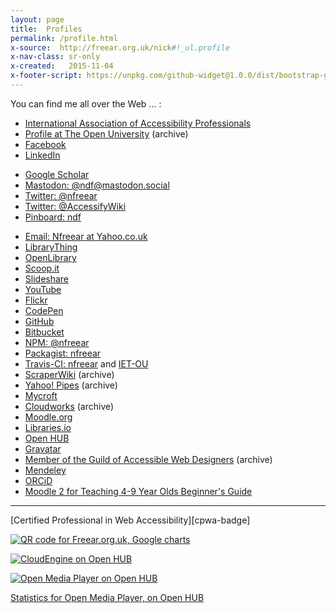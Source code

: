 ```yaml
---
layout: page
title:  Profiles
permalink: /profile.html
x-source:  http://freear.org.uk/nick#!_ul.profile
x-nav-class: sr-only
x-created:   2015-11-04
x-footer-script: https://unpkg.com/github-widget@1.0.0/dist/bootstrap-github-widget.min.js
---
```



You can find me all over the Web &hellip; :

* [International Association of Accessibility Professionals][iaap]
* [Profile at The Open University][iet] (archive)
* [Facebook](https://fb.com/nick.freear)
* [LinkedIn](https://linkedin.com/in/nfreear/)
<!-- * [Google+](https://plus.google.com/+NickFreear) -->
* [Google Scholar][scholar]
* [Mastodon: @ndf@mastodon.social](https://mastodon.social/@ndf)
* [Twitter: @nfreear](https://twitter.com/@nfreear)
* [Twitter: @AccessifyWiki](https://twitter.com/AccessifyWiki)
* [Pinboard: ndf](https://pinboard.in/u:ndf)
<!--* [Delicious: nfreear](http://del.icio.us/nfreear)-->
* [Email: Nfreear at Yahoo.co.uk](mailto:Nfreear+@+yahoo.co.uk)
* [LibraryThing](https://librarything.com/catalog/Nicholas.Freear)
* [OpenLibrary](https://openlibrary.org/people/nfreear)
* [Scoop.it](https://scoop.it/u/nick-freear)
* [Slideshare](https://slideshare.net/nfreear)
* [YouTube](https://youtube.com/user/NickFreear)
* [Flickr](https://flickr.com/photos/nfreear)
* [CodePen](https://codepen.io/nfreear)
* [GitHub](https://github.com/nfreear)
* [Bitbucket](https://bitbucket.org/nfreear)
* [NPM: @nfreear](https://npmjs.com/~nfreear)
* [Packagist: nfreear](https://packagist.org/packages/nfreear/)
* [Travis-CI: nfreear](https://travis-ci.org/nfreear) and [IET-OU](https://travis-ci.org/IET-OU)
* [ScraperWiki][scraperwiki] (archive)
* [Yahoo! Pipes][pipes] (archive)
* [Mycroft](https://mycroft.mozdev.org/search-engines.html?author=Nick+Freear "Search plugins")
* [Cloudworks][cw-arch] (archive)
* [Moodle.org](https://moodle.org/user/profile.php?id=93815)
* [Libraries.io](https://libraries.io/github/nfreear/projects)
* [Open HUB](https://openhub.net/accounts/nfreear "Formerly called 'Ohloh'")
* [Gravatar](https://en.gravatar.com/maltable)
* [Member of the Guild of Accessible Web Designers][gawds] (archive)
* [Mendeley](https://mendeley.com/profiles/nicholas-freear/)
* [ORCiD](https://orcid.org/0000-0001-7791-5549 "Connecting Research and Researchers")
* [Moodle 2 for Teaching 4-9 Year Olds Beginner's Guide][book-arch]


---

<my-open-badge>
  [Certified Professional in Web Accessibility][cpwa-badge]
</my-open-badge>

[![QR code for Freear.org.uk, Google charts][QR]][QR]

[![CloudEngine on Open HUB][oh-cloud]](https://openhub.net/p/cloudengine?ref=Thin+badge)

[![Open Media Player on Open HUB][oh-omp]](https://openhub.net/p/open-media-player)

[Statistics for Open Media Player, on Open HUB][fr-oh-omp]


<div data-toggle="github-widget" data-user="nfreear" data-limit="5" data-body="auto" data-footer="auto"></div>

[iaap]: https://www.accessibilityassociation.org/certification-portal/s/certified-professional-directory
  "Certified Professional in Web Accessibility (CPWA)"
[iaap-OLD]: https://www.accessibilityassociation.org/s/cpwa-certificants#Certificants2
  "Certified Professional in Web Accessibility (CPWA)"
[iaap-cpacc]: https://www.accessibilityassociation.org/s/cpacc-certificants#:~:text=Freear
  "Certified Professional in Accessibility Core Competencies (CPACC)"
[cpwa-badge]: https://www.credly.com/badges/4358516d-4cde-4de4-bcb0-db2f24b223c4
  "Certified Professional in Web Accessibility, expires: August-2028."
[iet]: https://web.archive.org/web/20210427202138/https://iet.open.ac.uk/people/nick.freear
  "Profile in the Institute of Educational Technology (IET), at The Open University"
[ou]: http://www.open.ac.uk/people/ndf42 "Profile at, The Open University"
[iet-OLD]: http://iet.open.ac.uk/people/n.d.freear
[scholar]: https://scholar.google.com/scholar?as_q=&as_sauthors=%22N+Freear%22&as_sdt=1.&as_sdts=5
[pipes-X]: http://real.pipes.yahoo.com/pipes/person.info?guid=LW3IH5LT34QCKSVZW6WLSK2BYE#!_ARCHIVE_
[pipes]: https://web.archive.org/web/20160408134939/http://real.pipes.yahoo.com/pipes/person.info?guid=LW3IH5LT34QCKSVZW6WLSK2BYE#
    "Archive, 08-April-2016 - Yahoo Pipes"
[scraperwiki]: https://web.archive.org/web/20130310224903/https://scraperwiki.com/profiles/nfreear/
  "Archive, 10-March-2013 - ScraperWiki"
[gawds]: https://web.archive.org/web/20111104032019/http://gawds.org/showmember.php?memberid=2424
    "Archive, 04-Nov-2011. Original link broken (GAWDS)"
[book-arch]: https://web.archive.org/web/20190114120725/https://www.packtpub.com/hardware-and-creative/moodle-2-teaching-4-9-year-olds-beginners-guide
  "Archive, 14-Jan-2019"
[book]: https://packtpub.com/moodle-2-for-teaching-4-9-year-olds-beginners-guide/book?ref=freear.org.uk
    "My book, published by Packt"
[book-amzn]: https://www.amazon.co.uk/Moodle-Teaching-Year-Beginners-Guide/dp/1849513287/
  "My book, on Amazon (ISBN-13: ‎978-1849513289)"
[oh-cloud]: https://openhub.net/p/cloudengine/widgets/project_thin_badge?format=gif&ref=Thin+badge
    "CloudEngine, on Open HUB"
[oh-omp]: https://www.openhub.net/p/open-media-player/widgets/project_thin_badge?format=gif&ref=Thin+badge
    "Open Media Player, on Open HUB"
[fr-oh-omp]: https://www.openhub.net/p/open-media-player/widgets/project_basic_stats#!__FRAME_ME__
[QR]: https://chart.apis.google.com/chart?chs=200x200&cht=qr&chl=https%3A//nick.freear.org.uk#!_QR_
    "QR code for Nick.freear.org.uk, via Google charts"
[linkedin-OLD]: https://linkedin.com/pub/nicholas-freear/40/781/b11
[gplus-OLD]: https://profiles.google.com/n.d.freear#112441018708933635212

[cw-arch]: https://web.archive.org/web/20180805142914/https://cloudworks.ac.uk/user/view/1040#!-N-Freear
    "Nick Freear on Cloudworks, archived August 2018."

[End]: //.
